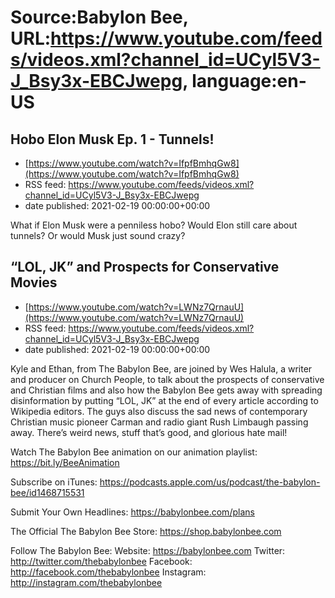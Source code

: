 # Source:Babylon Bee, URL:https://www.youtube.com/feeds/videos.xml?channel_id=UCyl5V3-J_Bsy3x-EBCJwepg, language:en-US

## Hobo Elon Musk Ep. 1 - Tunnels!
 - [https://www.youtube.com/watch?v=IfpfBmhqGw8](https://www.youtube.com/watch?v=IfpfBmhqGw8)
 - RSS feed: https://www.youtube.com/feeds/videos.xml?channel_id=UCyl5V3-J_Bsy3x-EBCJwepg
 - date published: 2021-02-19 00:00:00+00:00

What if Elon Musk were a penniless hobo? Would Elon still care about tunnels? Or would Musk just sound crazy?

## “LOL, JK” and Prospects for Conservative Movies
 - [https://www.youtube.com/watch?v=LWNz7QrnauU](https://www.youtube.com/watch?v=LWNz7QrnauU)
 - RSS feed: https://www.youtube.com/feeds/videos.xml?channel_id=UCyl5V3-J_Bsy3x-EBCJwepg
 - date published: 2021-02-19 00:00:00+00:00

Kyle and Ethan, from The Babylon Bee, are joined by Wes Halula, a writer and producer on Church People, to talk about the prospects of conservative and Christian films and also how the Babylon Bee gets away with spreading disinformation by putting “LOL, JK” at the end of every article according to Wikipedia editors. The guys also discuss the sad news of contemporary Christian music pioneer Carman and radio giant Rush Limbaugh passing away. There’s weird news, stuff that’s good, and glorious hate mail!

Watch The Babylon Bee animation on our animation playlist: https://bit.ly/BeeAnimation  

Subscribe on iTunes: https://podcasts.apple.com/us/podcast/the-babylon-bee/id1468715531

Submit Your Own Headlines: https://babylonbee.com/plans

The Official The Babylon Bee Store: https://shop.babylonbee.com

Follow The Babylon Bee:
Website: https://babylonbee.com
Twitter: http://twitter.com/thebabylonbee
Facebook: http://facebook.com/thebabylonbee
Instagram: http://instagram.com/thebabylonbee

